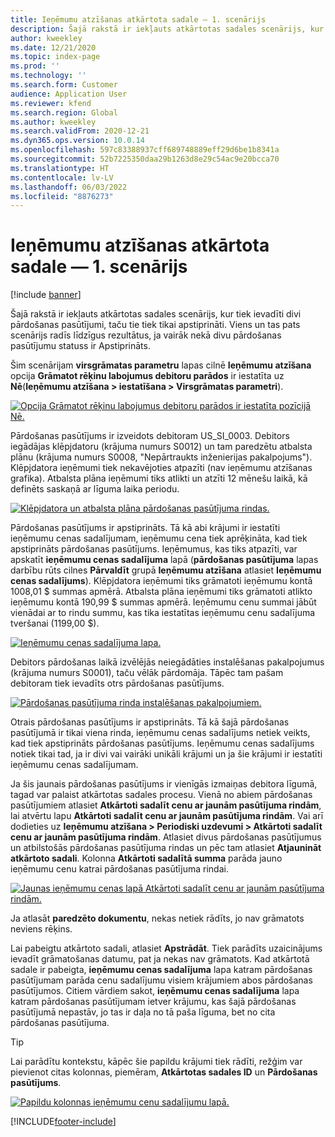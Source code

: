 ```yaml
---
title: Ieņēmumu atzīšanas atkārtota sadale — 1. scenārijs
description: Šajā rakstā ir iekļauts atkārtotas sadales scenārijs, kur tiek ievadīti divi pārdošanas pasūtījumi, taču tie tiek tikai apstiprināti. Viens un tas pats scenārijs radīs līdzīgus rezultātus, ja vairāk nekā divu pārdošanas pasūtījumu statuss ir Apstiprināts.
author: kweekley
ms.date: 12/21/2020
ms.topic: index-page
ms.prod: ''
ms.technology: ''
ms.search.form: Customer
audience: Application User
ms.reviewer: kfend
ms.search.region: Global
ms.author: kweekley
ms.search.validFrom: 2020-12-21
ms.dyn365.ops.version: 10.0.14
ms.openlocfilehash: 597c83388937cff689748889eff29d6be1b8341a
ms.sourcegitcommit: 52b7225350daa29b1263d8e29c54ac9e20bcca70
ms.translationtype: HT
ms.contentlocale: lv-LV
ms.lasthandoff: 06/03/2022
ms.locfileid: "8876273"
---
```

# <a name="revenue-recognition-reallocation--scenario-1"></a>Ieņēmumu atzīšanas atkārtota sadale — 1. scenārijs

[!include [banner](../includes/banner.md)]

Šajā rakstā ir iekļauts atkārtotas sadales scenārijs, kur tiek ievadīti divi pārdošanas pasūtījumi, taču tie tiek tikai apstiprināti. Viens un tas pats scenārijs radīs līdzīgus rezultātus, ja vairāk nekā divu pārdošanas pasūtījumu statuss ir Apstiprināts.

Šim scenārijam **virsgrāmatas parametru** lapas cilnē **Ieņēmumu atzīšana** opcija **Grāmatot rēķinu labojumus debitoru parādos** ir iestatīta uz **Nē**(**Ieņēmumu atzīšana \> iestatīšana \> Virsgrāmatas parametri**).

[![Opcija Grāmatot rēķinu labojumus debitoru parādos ir iestatīta pozīcijā Nē.](./media/06_rev-rec-scenarios.png)](./media/06_rev-rec-scenarios.png)

Pārdošanas pasūtījums ir izveidots debitoram US\_SI\_0003. Debitors iegādājas klēpjdatoru (krājuma numurs S0012) un tam paredzētu atbalsta plānu (krājuma numurs S0008, "Nepārtraukts inženierijas pakalpojums"). Klēpjdatora ieņēmumi tiek nekavējoties atpazīti (nav ieņēmumu atzīšanas grafika). Atbalsta plāna ieņēmumi tiks atlikti un atzīti 12 mēnešu laikā, kā definēts saskaņā ar līguma laika periodu.

[![Klēpjdatora un atbalsta plāna pārdošanas pasūtījuma rindas.](./media/07_rev-rec-scenarios.png)](./media/07_rev-rec-scenarios.png)

Pārdošanas pasūtījums ir apstiprināts. Tā kā abi krājumi ir iestatīti ieņēmumu cenas sadalījumam, ieņēmumu cena tiek aprēķināta, kad tiek apstiprināts pārdošanas pasūtījums. Ieņēmumus, kas tiks atpazīti, var apskatīt **ieņēmumu cenas sadalījuma** lapā (**pārdošanas pasūtījuma** lapas darbību rūts cilnes **Pārvaldīt** grupā **Ieņēmumu atzīšana** atlasiet **Ieņēmumu cenas sadalījums**). Klēpjdatora ieņēmumi tiks grāmatoti ieņēmumu kontā 1008,01 $ summas apmērā. Atbalsta plāna ieņēmumi tiks grāmatoti atlikto ieņēmumu kontā 190,99 $ summas apmērā. Ieņēmumu cenu summai jābūt vienādai ar to rindu summu, kas tika iestatītas ieņēmumu cenu sadalījuma tveršanai (1199,00 $).

[![Ieņēmumu cenas sadalījuma lapa.](./media/08_rev-rec-scenarios.png)](./media/08_rev-rec-scenarios.png)

Debitors pārdošanas laikā izvēlējās neiegādāties instalēšanas pakalpojumus (krājuma numurs S0001), taču vēlāk pārdomāja. Tāpēc tam pašam debitoram tiek ievadīts otrs pārdošanas pasūtījums.

[![Pārdošanas pasūtījuma rinda instalēšanas pakalpojumiem.](./media/09_rev-rec-scenarios.png)](./media/09_rev-rec-scenarios.png)

Otrais pārdošanas pasūtījums ir apstiprināts. Tā kā šajā pārdošanas pasūtījumā ir tikai viena rinda, ieņēmumu cenas sadalījums netiek veikts, kad tiek apstiprināts pārdošanas pasūtījums. Ieņēmumu cenas sadalījums notiek tikai tad, ja ir divi vai vairāki unikāli krājumi un ja šie krājumi ir iestatīti ieņēmumu cenas sadalījumam.

Ja šis jaunais pārdošanas pasūtījums ir vienīgās izmaiņas debitora līgumā, tagad var palaist atkārtotas sadales procesu. Vienā no abiem pārdošanas pasūtījumiem atlasiet **Atkārtoti sadalīt cenu ar jaunām pasūtījuma rindām**, lai atvērtu lapu **Atkārtoti sadalīt cenu ar jaunām pasūtījuma rindām**. Vai arī dodieties uz **Ieņēmumu atzīšana \> Periodiski uzdevumi \> Atkārtoti sadalīt cenu ar jaunām pasūtījuma rindām**. Atlasiet divus pārdošanas pasūtījumus un atbilstošās pārdošanas pasūtījuma rindas un pēc tam atlasiet **Atjaunināt atkārtoto sadali**. Kolonna **Atkārtoti sadalītā summa** parāda jauno ieņēmumu cenu katrai pārdošanas pasūtījuma rindai.

[![Jaunas ieņēmumu cenas lapā Atkārtoti sadalīt cenu ar jaunām pasūtījuma rindām.](./media/10_rev-rec-scenarios.png)](./media/10_rev-rec-scenarios.png)

Ja atlasāt **paredzēto dokumentu**, nekas netiek rādīts, jo nav grāmatots neviens rēķins.

Lai pabeigtu atkārtoto sadali, atlasiet **Apstrādāt**. Tiek parādīts uzaicinājums ievadīt grāmatošanas datumu, pat ja nekas nav grāmatots. Kad atkārtotā sadale ir pabeigta, **ieņēmumu cenas sadalījuma** lapa katram pārdošanas pasūtījumam parāda cenu sadalījumu visiem krājumiem abos pārdošanas pasūtījumos. Citiem vārdiem sakot, **ieņēmumu cenas sadalījuma** lapa katram pārdošanas pasūtījumam ietver krājumu, kas šajā pārdošanas pasūtījumā nepastāv, jo tas ir daļa no tā paša līguma, bet no cita pārdošanas pasūtījuma.

> [!TIP]
> Lai parādītu kontekstu, kāpēc šie papildu krājumi tiek rādīti, režģim var pievienot citas kolonnas, piemēram, **Atkārtotas sadales ID** un **Pārdošanas pasūtījums**.
> 
> [![Papildu kolonnas ieņēmumu cenu sadalījumu lapā.](./media/11_rev-rec-scenarios.png)](./media/11_rev-rec-scenarios.png)


[!INCLUDE[footer-include](../../includes/footer-banner.md)]
